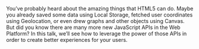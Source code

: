 You’ve probably heard about the amazing things that HTML5 can do. Maybe you already saved some data using Local Storage, fetched user coordinates using Geolocation, or even drew graphs and other objects using Canvas. But did you know there are many more new JavaScript APIs in the Web Platform? In this talk, we’ll see how to leverage the power of those APIs in order to create better experiences for your users.